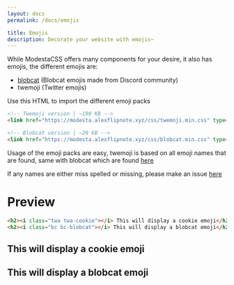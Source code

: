 ```yaml
---
layout: docs
permalink: /docs/emojis

title: Emojis
description: Decorate your website with emojis~
---
```

While ModestaCSS offers many components for your desire, it also has emojis, the different emojis are:
- [blobcat](https://discord.gg/nG8fy52) (Blobcat emojis made from Discord community)
- twemoji (Twitter emojis)

Use this HTML to import the different emoji packs
```html
<!-- Twemoji version | ~190 KB -->
<link href="https://modesta.alexflipnote.xyz/css/twemoji.min.css" type="text/css" rel="stylesheet">

<!-- Blobcat version | ~20 KB -->
<link href="https://modesta.alexflipnote.xyz/css/blobcat.min.css" type="text/css" rel="stylesheet">
```

Usage of the emoji packs are easy, twemoji is based on all emoji names that are found, same with blobcat which are found [here](https://discord.gg/nG8fy52)

If any names are either miss spelled or missing, please make an issue [here](https://github.com/AlexFlipnote/ModestaCSS/issues)

# Preview
```html
<h2><i class="twa twa-cookie"></i> This will display a cookie emoji</h2>
<h2><i class="bc bc-blobcat"></i> This will display a blobcat emoji</h2>
```
<h2><i class="twa twa-cookie"></i> This will display a cookie emoji</h2>
<h2><i class="bc bc-blobcat"></i> This will display a blobcat emoji</h2>
